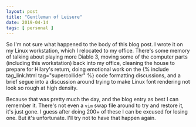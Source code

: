 ```yaml
---
layout: post
title: "Gentleman of Leisure"
date: 2019-04-14
tags: [ personal ]
---
```


So I'm not sure what happened to the body of this blog post. I wrote it on my Linux workstation, which I relocated to
my office. There's some memory of talking about playing more Diablo 3, moving some of the computer parts (including
this workstation) back into my office, cleaning the house to prepare for Hilary's return, doing emotional work on the
{% include tag_link.html tag="supercollider" %} code formatting discussions, and a brief segue into a discussion around
trying to make Linux font rendering not look so rough at high density.

Because that was pretty much the day, and the blog entry as best I can remember it. There's not even a ```vim``` swap
file around to try and restore it, it's just gone. I guess after doing 200+ of these I can be excused for losing one.
But it's unfortunate. I'll try not to have that happen again.

